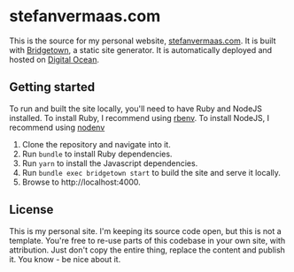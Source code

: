 # stefanvermaas.com

This is the source for my personal website, [stefanvermaas.com](https://www.stefanvermaas.com). It is built with [Bridgetown](http://www.bridgetownrb.com), a static site generator. It is automatically deployed and hosted on [Digital Ocean](https://m.do.co/c/e9be0e3d8537).

## Getting started

To run and built the site locally, you'll need to have Ruby and NodeJS installed. To install Ruby, I recommend using [rbenv](https://github.com/rbenv/rbenv#installation). To install NodeJS, I recommend using [nodenv](https://github.com/nodenv/nodenv#installation)

1. Clone the repository and navigate into it.
2. Run `bundle` to install Ruby dependencies.
3. Run `yarn` to install the Javascript dependencies.
4. Run `bundle exec bridgetown start` to build the site and serve it locally.
5. Browse to http://localhost:4000.

## License

This is my personal site. I'm keeping its source code open, but this is not a template. You're free to re-use parts of this codebase in your own site, with attribution. Just don't copy the entire thing, replace the content and publish it. You know - be nice about it.
